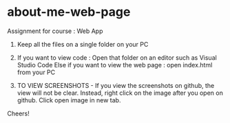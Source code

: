 # about-me-web-page
Assignment for course : Web App

1. Keep all the files on a single folder on your PC

2. If you want to view code : Open that folder on an editor such as Visual Studio Code
   Else if you want to view the web page : open index.html from your PC

3. TO VIEW SCREENSHOTS - 
   If you view the screenshots on github, the view will not be clear.
   Instead, right click on the image after you open on github.
   Click open image in new tab.
   
   

Cheers!
